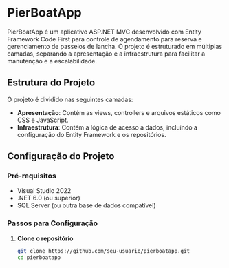# PierBoatApp

PierBoatApp é um aplicativo ASP.NET MVC desenvolvido com Entity Framework Code First para controle de agendamento para reserva e gerenciamento de passeios de lancha. O projeto é estruturado em múltiplas camadas, separando a apresentação e a infraestrutura para facilitar a manutenção e a escalabilidade.

## Estrutura do Projeto

O projeto é dividido nas seguintes camadas:

- **Apresentação**: Contém as views, controllers e arquivos estáticos como CSS e JavaScript.
- **Infraestrutura**: Contém a lógica de acesso a dados, incluindo a configuração do Entity Framework e os repositórios.

## Configuração do Projeto

### Pré-requisitos

- Visual Studio 2022
- .NET 6.0 (ou superior)
- SQL Server (ou outra base de dados compatível)

### Passos para Configuração

1. **Clone o repositório**
   ```bash
   git clone https://github.com/seu-usuario/pierboatapp.git
   cd pierboatapp
